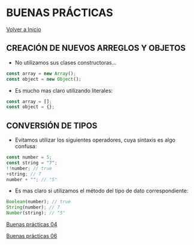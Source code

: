 # BUENAS PRÁCTICAS

[Volver a Inicio](../README.md)

## CREACIÓN DE NUEVOS ARREGLOS Y OBJETOS

- No utilizamos sus clases constructoras...
```js
const array = new Array();
const object = new Object();
```
- Es mucho mas claro utilizando literales:
```js
const array = [];
const object = {};
```

## CONVERSIÓN DE TIPOS

- Evitamos utilizar los siguientes operadores, cuya sintaxis es algo confusa:
```js
const number = 5;
const string = "7";
!!number; // true
+string; // 7
number + ""; // "5"
```
- Es mas claro si utilizamos el método del tipo de dato correspondiente:
```js
Boolean(number); // true
String(number); // 7
Number(string); // "5"
```

[Buenas prácticas 04](./04-GoodPractices.md)

[Buenas prácticas 06](./06-GoodPractices.md)